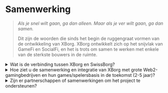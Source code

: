 # Samenwerking

> _Als je snel wilt gaan, ga dan alleen. Maar als je ver wilt gaan, ga dan samen._&#x20;
>
>
>
> Dit zijn de woorden die sinds het begin de ruggengraat vormen van de ontwikkeling van XBorg. XBorg ontwikkelt zich op het snijvlak van GameFi en SocialFi, en het is trots om samen te werken met enkele van de sterkste bouwers in de ruimte.

<details>

<summary>Wat is de verbinding tussen XBorg en SwissBorg?</summary>

XBorg is het gamingproject van SwissBorg, een vooraanstaande Europese crypto wealth management-applicatie met meer dan 750.000 geverifieerde gebruikers. De relatie tussen SwissBorg en XBorg is veel meer dan alleen een eenvoudige samenwerking of investering, aangezien de twee entiteiten nauw met elkaar verweven zijn op een wederzijds voordelige manier. XBorg profiteert van vele voordelen van SwissBorg, waaronder toegang tot marketingondersteuning, juridisch advies, strategische begeleiding, hulp bij human resources en een uitgebreid netwerk van invloedrijke oprichters en investeerders.

#### Wat zijn de voordelen voor SwissBorg?

Als gevolg hiervan vergroot het succes van XBorg de intrinsieke waarde van SwissBorg, inclusief aandelen- en tokenwaarde. XBorg is cruciaal om de relevantie van SwissBorg binnen de gamingindustrie te waarborgen, een belangrijke drijfveer voor de massale adoptie van cryptocurrency. SwissBorg-producten worden vaak genoemd in het aanbod van XBorg, zoals de KYC van het lanceerplatform en de Off/On-ramp van het gamingpaspoort. Bovendien zullen ook nutsvoorzieningen voor de CHSB-token worden verleend binnen het XBorg-protocol. Bovendien is XBorg financieel autonoom, waardoor het verbrandingspercentage van SwissBorg wordt verminderd.

</details>

<details>

<summary>Hoe ziet u de samenwerking en integratie van XBorg met grote Web2-gamingbedrijven en hun games/spelersbasis in de toekomst (2-5 jaar)?</summary>

XBorg streeft strategisch naar onderhandelingen met belangrijke game-uitgevers om licentieovereenkomsten te verkrijgen die toegang bieden tot waardevolle in-game data. Naar de toekomst toe verwachten we dat toonaangevende gamingbedrijven steeds meer het immense potentieel van onze innovatieve technologie zullen erkennen en deze zullen integreren in hun platforms om de gebruikerservaring te verbeteren. Daarnaast verkent XBorg proactief samenwerkingsmogelijkheden met prominente Web2 esports-teams en influencers, waarmee we veelbelovende en productieve discussies voeren. Deze strategische partnerschappen zijn erop gericht om de groei en uitbreiding van ons baanbrekende platform verder te versnellen.

</details>

<details>

<summary>Zijn er partnerschappen of samenwerkingen om het project te ondersteunen?</summary>

Ten eerste is XBorg het gamingproject van SwissBorg, de relatie gaat verder dan een samenwerkingsovereenkomst, maar onze activiteiten zijn diep verweven met SwissBorg. We profiteren van de hulp van de C-level executives van SwissBorg, juridisch advies, marketingactiviteiten en talentacquisitie. SwissBorg helpt XBorg groeien en vice versa.

Wat betreft onze partnerschappen, we hebben samengewerkt met bekende Web3-merken zoals

* [**Brave Software**](https://brave.com/)
* [**Polygon Gaming**](https://polygon.technology/)
* [**Yield Guild Games**](https://www.yieldguild.io/)
* [**Mantle Network**](https://www.mantle.xyz/)
* [**Ultra**](https://ultra.io/)
* [**Myria**](https://myria.com/)
* [**Zilliqa**](https://www.zilliqa.com/)
* [**Community Gaming**](https://www.communitygaming.io/)
* [**Polkastarter Gaming**](https://polkastarter.gg/)

en Web2-bedrijven zoals [TeamBDS](https://teambds.gg/)

Daarnaast hebben we samengewerkt met **+30 Web3**-games.

</details>